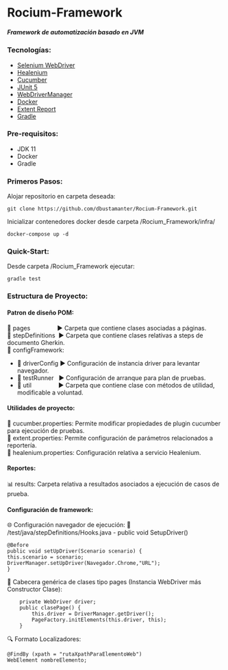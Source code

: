 # Rocium-Framework
##### Framework de automatización basado en JVM
### Tecnologías:
* [Selenium WebDriver](https://www.selenium.dev/documentation/webdriver/)
* [Healenium](https://healenium.io/)
* [Cucumber](https://cucumber.io/)
* [JUnit 5](https://junit.org/junit5/)
* [WebDriverManager](https://github.com/bonigarcia/webdrivermanager)
* [Docker](https://www.docker.com/)
* [Extent Report](https://www.extentreports.com/)
* [Gradle](https://gradle.org/)

  
### Pre-requisitos:
* JDK 11 
* Docker
* Gradle

### Primeros Pasos:
Alojar repositorio en carpeta deseada:  
```
git clone https://github.com/dbustamanter/Rocium-Framework.git
```  
  
Inicializar contenedores docker desde carpeta /Rocium_Framework/infra/  
```
docker-compose up -d
```

### Quick-Start:
Desde carpeta /Rocium_Framework ejecutar:  
``` 
gradle test
```

### Estructura de Proyecto:
#### Patron de diseño POM:  
:file_folder: pages&nbsp;&nbsp;&nbsp;&nbsp;&nbsp;&nbsp;&nbsp;&nbsp;&nbsp;&nbsp;&nbsp;&nbsp;&nbsp;&nbsp;&nbsp;&nbsp;:arrow_forward: Carpeta que contiene clases asociadas a páginas.  
:file_folder: stepDefinitions&nbsp;&nbsp;:arrow_forward: Carpeta que contiene clases relativas a steps de documento Gherkin.  
:open_file_folder: configFramework:  
* :file_folder: driverConfig&nbsp;:arrow_forward: Configuración de instancia driver para levantar navegador.
* :file_folder: testRunner&nbsp;&nbsp;&nbsp;:arrow_forward: Configuración de arranque para plan de pruebas.
* :file_folder: util&nbsp;&nbsp;&nbsp;&nbsp;&nbsp;&nbsp;&nbsp;&nbsp;&nbsp;&nbsp;&nbsp;&nbsp;&nbsp;&nbsp;&nbsp;&nbsp;:arrow_forward: Carpeta que contiene clase con métodos de utilidad, modificable a voluntad.

#### Utilidades de proyecto:
:page_facing_up: cucumber.properties: Permite modificar propiedades de plugin cucumber para ejecución de pruebas.  
:page_facing_up: extent.properties: Permite configuración de parámetros relacionados  a reportería.  
:page_facing_up: healenium.properties: Configuración relativa a servicio Healenium.  

#### Reportes: 
:bar_chart: results: Carpeta relativa a resultados asociados a ejecución de casos de prueba.

#### Configuración de framework:  
:globe_with_meridians: Configuración navegador de ejecución: :file_folder: /test/java/stepDefinitions/Hooks.java - public void SetupDriver()  
```
@Before
public void setUpDriver(Scenario scenario) {
this.scenario = scenario;
DriverManager.setUpDriver(Navegador.Chrome,"URL");  
}
```    

:wrench: Cabecera genérica de clases tipo pages (Instancia WebDriver más Constructor Clase):
```  
    private WebDriver driver;
    public clasePage() {
        this.driver = DriverManager.getDriver();
        PageFactory.initElements(this.driver, this);
    }
```  

:mag: Formato Localizadores:
```
@FindBy (xpath = "rutaXpathParaElementoWeb")
WebElement nombreElemento; 
```  




